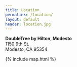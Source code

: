 ```yaml
---
title: Location
permalink: /location/
layout: default
header: location.jpg
---
```


__DoubleTree by Hilton, Modesto__  
1150 9th St.  
Modesto, CA 95354


{% include map.html %}